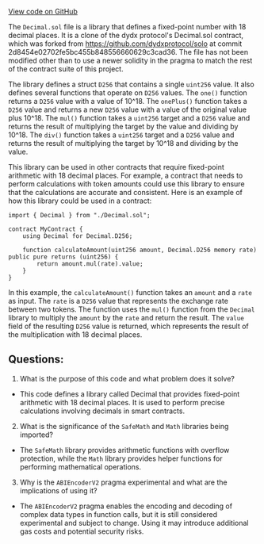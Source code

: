 [View code on GitHub](zoo-labs/zoo/blob/master/contracts/src/Decimal.sol)

The `Decimal.sol` file is a library that defines a fixed-point number with 18 decimal places. It is a clone of the dydx protocol's Decimal.sol contract, which was forked from https://github.com/dydxprotocol/solo at commit 2d8454e02702fe5bc455b848556660629c3cad36. The file has not been modified other than to use a newer solidity in the pragma to match the rest of the contract suite of this project.

The library defines a struct `D256` that contains a single `uint256` value. It also defines several functions that operate on `D256` values. The `one()` function returns a `D256` value with a value of 10^18. The `onePlus()` function takes a `D256` value and returns a new `D256` value with a value of the original value plus 10^18. The `mul()` function takes a `uint256` target and a `D256` value and returns the result of multiplying the target by the value and dividing by 10^18. The `div()` function takes a `uint256` target and a `D256` value and returns the result of multiplying the target by 10^18 and dividing by the value.

This library can be used in other contracts that require fixed-point arithmetic with 18 decimal places. For example, a contract that needs to perform calculations with token amounts could use this library to ensure that the calculations are accurate and consistent. Here is an example of how this library could be used in a contract:

```
import { Decimal } from "./Decimal.sol";

contract MyContract {
    using Decimal for Decimal.D256;

    function calculateAmount(uint256 amount, Decimal.D256 memory rate) public pure returns (uint256) {
        return amount.mul(rate).value;
    }
}
```

In this example, the `calculateAmount()` function takes an `amount` and a `rate` as input. The `rate` is a `D256` value that represents the exchange rate between two tokens. The function uses the `mul()` function from the `Decimal` library to multiply the `amount` by the `rate` and return the result. The `value` field of the resulting `D256` value is returned, which represents the result of the multiplication with 18 decimal places.
## Questions: 
 1. What is the purpose of this code and what problem does it solve?
- This code defines a library called Decimal that provides fixed-point arithmetic with 18 decimal places. It is used to perform precise calculations involving decimals in smart contracts.

2. What is the significance of the `SafeMath` and `Math` libraries being imported?
- The `SafeMath` library provides arithmetic functions with overflow protection, while the `Math` library provides helper functions for performing mathematical operations.

3. Why is the `ABIEncoderV2` pragma experimental and what are the implications of using it?
- The `ABIEncoderV2` pragma enables the encoding and decoding of complex data types in function calls, but it is still considered experimental and subject to change. Using it may introduce additional gas costs and potential security risks.